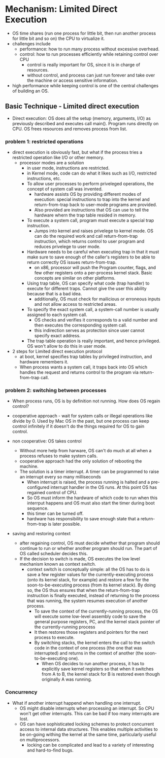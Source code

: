 # Mechanism:  Limited Direct Execution
- OS time shares (run one process for little bit, then run another process for little bit and so on) the CPU to virtualize it.
- challenges include
    - performance: how to run many process without excessive overhead.
    - control: how to run processes efficiently while retaining control over CPU
        - control is really important for OS, since it is in charge of resources.
        - without control, and process can just run forever and take over the machine or access sensitive information.
- high performance while keeping control is one of the central challenges of building an OS.

## Basic Technique - Limited direct execution
- Direct execution: OS does all the setup (memory, arguments, I/O) as previously described and executes call main(). Program runs directly on CPU. OS frees resources and removes process from list.

### problem 1: restricted operations
- direct execution is obviously fast, but what if the process tries a restricted operation like I/O or other memory. 
    - processor modes are a solution
        - in user mode, instructions are restricted.
        - in Kernel mode, code can do what it likes such as I/O, restricted instructions, etc.
        - To allow user processes to perform priveleged operations, the concept of system call was invented.
            - hardware assists OS by providing different modes of execution: special instructions to trap into the kernel and return-from-trap back to user-mode programs are provided.
            - Also provided are instructions that OS can use to tell the hardware whern the trap table resided in memory.
        - To execute a system call, program must execute a special trap instruction. 
            - Jumps into kernel and raises privelege to kernel mode. OS can do the required work and call return-from-trap instruction, which returns control to user program and reduces privelege to user mode.
        - Hardware needs to be careful when executing trap in that it must make sure to save enough of the caller's registers to be able to return correctly OS issues return-from-trap.
            - on x86, processor will push the Program counter, flags, and few other registers onto a per-process kernel stack. Basic concepts are similar on other platforms.
        - Using trap table, OS can specify what code (trap handler) to execute for different traps. Cannot give the user this ability because that is a bad idea.
            - additionally, OS must check for mailicious or erroneous inputs and not allow access to restricted areas.
        - To specify the exact system call, a system-call number is usually assigned to each system call. 
            - OS checks and verifies it corresponds to a valid number and then executes the corresponding system call.
            - this indirection serves as protection since user cannot specify exact address. 
        - The trap table operation is really important, and hence privileged. OS won't allow to do this in user mode.
- 2 steps for Limited direct execution protocol
    - at boot, kernel specifies trap tables by privileged instruction, and hardware remembers it.
    - When process wants a system call, it traps back into OS which handles the request and returns control to the program via return-from-trap call. 

### problem 2: switching between processes
- When process runs, OS is by definition not running. How does OS regain control?

- cooperative approach - wait for system calls or illegal operations like divide by 0. Used by Mac OS in the past, but one process can keep control infinitely if it doesn't do the things required for OS to gain control.
- non cooperative: OS takes control
    - Without more help from harware, OS can't do much at all when a process refuses to make system calls.
    - cooperative approach had the only solution of rebooting the machine.
    - The solution is a timer interrupt. A timer can be programmed to raise an interrupt every so many milliseconds
        - When interrupt is raised, the process running is halted and a pre-configured interrupt handler in the OS runs. At this point OS has regained control of CPU. 
        - So OS must inform the hardware of which code to run when this interrput happens and OS must also start the timer during boot sequence.
        - this timer can be turned off.
        - hardware has responsibility to save enough state that a return-from-trap is later possible.
- saving and restoring context
    - after regaining control, OS must decide whether that program should continue to run or whether another program should run. The part of OS called scheduler decides this.
    - If the decision to switch is made, OS executes the low level mechanism known as context switch.
        -  context switch is conceptually simple: all the OS has to do is save a few register values for the currently-executing process (onto its kernel stack, for example) and restore a few for the soon-to-be-executing process (from its kernel stack). By doing so, the OS thus ensures that when the return-from-trap instruction is finally executed, instead of returning to the process that was running, the system resumes execution of another process.
            - To save the context of the currently-running process, the OS will execute some low-level assembly code to save the general purpose registers, PC, and the kernel stack pointer of the currently-running process
            - It then restores those registers and pointers for the next process to execute.
            - By switching stacks, the kernel enters the call to the switch code in the context of one process (the one that was interrupted) and returns in the context of another (the soon-to-be-executing one). 
                - When OS decides to run another process, it has to explicitly save kernel registers so that when it switches from A to B, the kernel stack for B is restored even though originally A was running. 

### Concurrency
- What if another interrupt happend when handling one interrupt.
    - OS might disable interrupts when processing an interrupt. So CPU won't get other interrupts. This can be bad if too many interrupts are lost.
    - OS can have sophisticated locking schemes to protect concurrent access to internal data structures. This enables multiple activities to be on-going withing the kernel at the same time, particularly useful on multiprocessors.
        - locking can be complicated and lead to a variety of interesting and hard-to-find bugs.
    


        
        


